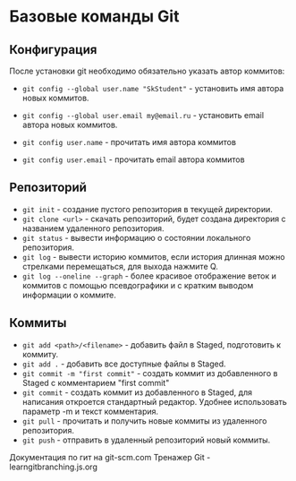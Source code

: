# Базовые команды Git

## Конфигурация

После установки git необходимо обязательно указать автор коммитов:

- `git config --global user.name "SkStudent"` - установить имя автора новых коммитов.
- `git config --global user.email my@email.ru` - установить email автора новых коммитов.

- `git config user.name` - прочитать имя автора коммитов
- `git config user.email` - прочитать email автора коммитов

## Репозиторий

- `git init` - создание пустого репозитория в текущей директории.
- `git clone <url>` - скачать репозиторий, будет создана директория с названием удаленного репозитория.
- `git status` - вывести информацию о состоянии локального репозитория.
- `git log` - вывести историю коммитов, если история длинная можно стрелками перемещаться, для выхода нажмите Q.
- `git log --oneline --graph` - более красивое отображение веток и коммитов с помощью псевдографики и
с кратким выводом информации о коммите.

## Коммиты

- `git add <path>/<filename>` - добавить файл в Staged, подготовить к коммиту.
- `git add .` - добавить все доступные файлы в Staged.
- `git commit -m "first commit"` - создать коммит из добавленного в Staged с комментарием "first commit"
- `git commit` - создать коммит из добавленного в Staged, для написания откроется стандартный редактор.
Удобнее использовать параметр -m и текст комментария.
- `git pull` - прочитать и получить новые коммиты из удаленного репозитория.
- `git push` - отправить в удаленный репозиторий новый коммиты.

Документация по гит на git-scm.com
Тренажер Git - learngitbranching.js.org
